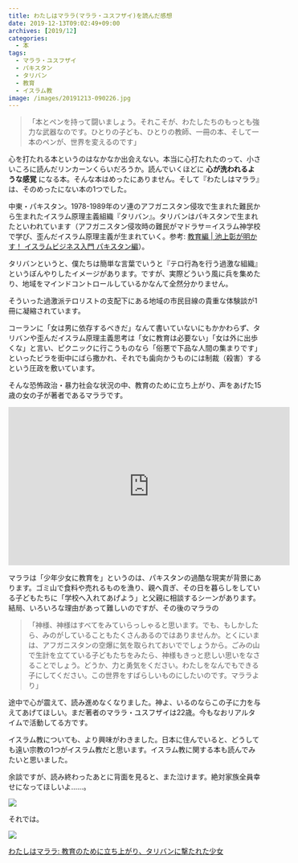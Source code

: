 ```yaml
---
title: わたしはマララ(マララ・ユスフザイ)を読んだ感想
date: 2019-12-13T09:02:49+09:00
archives: [2019/12]
categories:
  - 本
tags:
  - マララ・ユスフザイ
  - パキスタン
  - タリバン
  - 教育
  - イスラム教
image: /images/20191213-090226.jpg
---
```


>「本とペンを持って闘いましょう。それこそが、わたしたちのもっとも強力な武器なのです。ひとりの子ども、ひとりの教師、一冊の本、そして一本のペンが、世界を変えるのです」

心を打たれる本というのはなかなか出会えない。本当に心打たれたのって、小さいころに読んだリンカーンくらいだろうか。読んでいくほどに **心が洗われるような感覚** になる本。そんな本はめったにありません。そして『わたしはマララ』は、そのめったにない本の1つでした。

中東・パキスタン。1978-1989年のソ連のアフガニスタン侵攻で生まれた難民から生まれたイスラム原理主義組織『タリバン』。タリバンはパキスタンで生まれたといわれています（アフガニスタン侵攻時の難民がマドラサ＝イスラム神学校で学び、歪んだイスラム原理主義が生まれていく。参考: [教育編 | 池上彰が明かす！ イスラムビジネス入門 パキスタン編](https://www.jica.go.jp/aboutoda/2014_Pakistan_Bangladesh/pakistan_vol4/)）。

タリバンというと、僕たちは簡単な言葉でいうと『テロ行為を行う過激な組織』というぼんやりしたイメージがあります。ですが、実際どういう風に兵を集めたり、地域をマインドコントロールしているかなんて全然分かりません。

そういった過激派テロリストの支配下にある地域の市民目線の貴重な体験談が1冊に凝縮されています。

コーランに「女は男に依存するべきだ」なんて書いていないにもかかわらず、タリバンや歪んだイスラム原理主義思考は「女に教育は必要ない」「女は外に出歩くな」と言い、ピクニックに行こうものなら「俗悪で下品な人間の集まりです」といったビラを街中にばら撒かれ、それでも歯向かうものには制裁（殺害）するという圧政を敷いています。

そんな恐怖政治・暴力社会な状況の中、教育のために立ち上がり、声をあげた15歳の女の子が著者であるマララです。

<iframe width="560" height="315" src="https://www.youtube.com/embed/v7V-UboT_IE" frameborder="0" allow="accelerometer; autoplay; encrypted-media; gyroscope; picture-in-picture" allowfullscreen></iframe>

マララは「少年少女に教育を」というのは、パキスタンの過酷な現実が背景にあります。ゴミ山で食料や売れるものを漁り、親へ貢ぎ、その日を暮らしをしている子どもたちに「学校へ入れてあげよう」と父親に相談するシーンがあります。結局、いろいろな理由があって難しいのですが、その後のマララの

>「神様、神様はすべてをみていらっしゃると思います。でも、もしかしたら、みのがしていることもたくさんあるのではありませんか。とくにいまは、アフガニスタンの空爆に気を取られておいででしょうから。ごみの山で生計を立てている子どもたちをみたら、神様もきっと悲しい思いをなさることでしょう。どうか、力と勇気をください。わたしをなんでもできる子にしてください。この世界をすばらしいものにしたいのです。マララより」

途中で心が震えて、読み進めなくなりました。神よ、いるのならこの子に力を与えてあげてほしい。まだ著者のマララ・ユスフザイは22歳。今もなおリアルタイムで活動してる方です。

イスラム教についても、より興味がわきました。日本に住んでいると、どうしても遠い宗教の1つがイスラム教だと思います。イスラム教に関する本も読んでみたいと思いました。

余談ですが、読み終わったあとに背面を見ると、また泣けます。絶対家族全員幸せになってほしいよ……。

![](/images/20191213-090322.jpg)

それでは。

<div class="amazfy">
<a href="https://www.amazon.co.jp/dp/4054058469?tag=t4traw-22">
<img src="https://ws-fe.amazon-adsystem.com/widgets/q?_encoding=UTF8&ASIN=4054058469&Format=_SL250_&ID=AsinImage&MarketPlace=JP&ServiceVersion=20070822&WS=1&tag=t4traw-22&language=ja_JP">
<p>わたしはマララ: 教育のために立ち上がり、タリバンに撃たれた少女</p>
</a>
</div>
